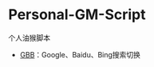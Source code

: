 # Personal-GM-Script

个人油猴脚本

- [GBB](https://raw.githubusercontent.com/ttionya/Personal-GM-Script/master/GBB.user.js)：Google、Baidu、Bing搜索切换